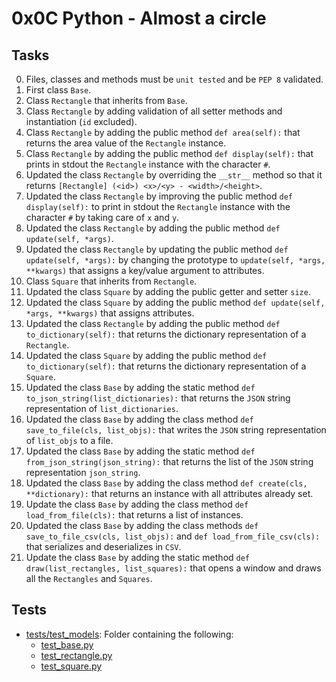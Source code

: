 # 0x0C Python - Almost a circle

## Tasks

0. Files, classes and methods must be `unit tested` and be `PEP 8` validated.
1. First class `Base`.
2. Class `Rectangle` that inherits from `Base`.
3. Class `Rectangle` by adding validation of all setter methods and instantiation (`id` excluded).
4. Class `Rectangle` by adding the public method `def area(self):` that returns the area value of the `Rectangle` instance.
5. Class `Rectangle` by adding the public method `def display(self):` that prints in stdout the `Rectangle` instance with the character `#`.
6. Updated the class `Rectangle` by overriding the `__str__` method so that it returns `[Rectangle] (<id>) <x>/<y> - <width>/<height>`.
7. Updated the class `Rectangle` by improving the public method `def display(self):` to print in stdout the `Rectangle` instance with the character `#` by taking care of `x` and `y`.
8. Updated the class `Rectangle` by adding the public method `def update(self, *args)`.
9. Updated the class `Rectangle` by updating the public method `def update(self, *args):` by changing the prototype to `update(self, *args, **kwargs)` that assigns a key/value argument to attributes.
10. Class `Square` that inherits from `Rectangle`.
11. Updated the class `Square` by adding the public getter and setter `size`.
12. Updated the class `Square` by adding the public method `def update(self, *args, **kwargs)` that assigns attributes.
13. Updated the class `Rectangle` by adding the public method `def to_dictionary(self):` that returns the dictionary representation of a `Rectangle`.
14. Updated the class `Square` by adding the public method `def to_dictionary(self):` that returns the dictionary representation of a `Square`.
15. Updated the class `Base` by adding the static method `def to_json_string(list_dictionaries):` that returns the `JSON` string representation of `list_dictionaries`.
16. Updated the class `Base` by adding the class method `def save_to_file(cls, list_objs):` that writes the `JSON` string representation of `list_objs` to a file.
17. Updated the class `Base` by adding the static method `def from_json_string(json_string):` that returns the list of the `JSON` string representation `json_string`.
18. Updated the class `Base` by adding the class method `def create(cls, **dictionary):` that returns an instance with all attributes already set.
19. Update the class `Base` by adding the class method `def load_from_file(cls):` that returns a list of instances.
20. Updated the class `Base` by adding the class methods `def save_to_file_csv(cls, list_objs):` and `def load_from_file_csv(cls):` that serializes and deserializes in `CSV`.
21. Update the class `Base` by adding the static method `def draw(list_rectangles, list_squares):` that opens a window and draws all the `Rectangles` and `Squares`.

## Tests

* [tests/test_models](./tests/test_models): Folder containing the following:
    * [test_base.py](./tests/test_models/test_base.py)
    * [test_rectangle.py](./tests/test_models/test_rectangle.py)
    * [test_square.py](./tests/test_models/test_square.py)